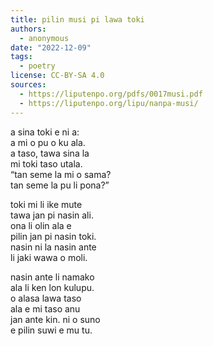 ```yaml
---
title: pilin musi pi lawa toki
authors:
  - anonymous
date: "2022-12-09"
tags:
  - poetry
license: CC-BY-SA 4.0
sources:
  - https://liputenpo.org/pdfs/0017musi.pdf
  - https://liputenpo.org/lipu/nanpa-musi/
---
```


a sina toki e ni a:  
a mi o pu o ku ala.  
a taso, tawa sina la  
mi toki taso utala.  
“tan seme la mi o sama?  
tan seme la pu li pona?”

toki mi li ike mute  
tawa jan pi nasin ali.  
ona li olin ala e  
pilin jan pi nasin toki.  
nasin ni la nasin ante  
li jaki wawa o moli.

nasin ante li namako  
ala li ken lon kulupu.  
o alasa lawa taso  
ala e mi taso anu  
jan ante kin. ni o suno  
e pilin suwi e mu tu.